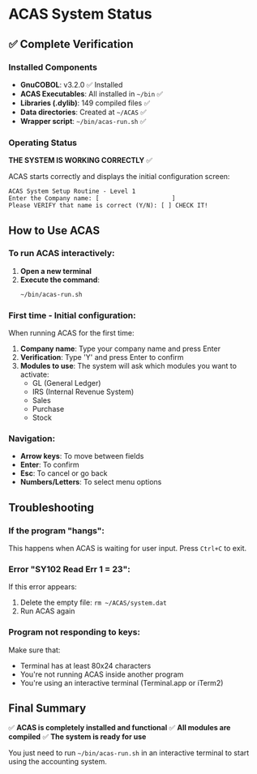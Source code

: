 # ACAS System Status

## ✅ Complete Verification

### Installed Components
- **GnuCOBOL**: v3.2.0 ✅ Installed
- **ACAS Executables**: All installed in `~/bin` ✅
- **Libraries (.dylib)**: 149 compiled files ✅
- **Data directories**: Created at `~/ACAS` ✅
- **Wrapper script**: `~/bin/acas-run.sh` ✅

### Operating Status

**THE SYSTEM IS WORKING CORRECTLY** ✅

ACAS starts correctly and displays the initial configuration screen:
```
ACAS System Setup Routine - Level 1
Enter the Company name: [                    ]
Please VERIFY that name is correct (Y/N): [ ] CHECK IT!
```

## How to Use ACAS

### To run ACAS interactively:

1. **Open a new terminal**
2. **Execute the command**:
   ```bash
   ~/bin/acas-run.sh
   ```

### First time - Initial configuration:

When running ACAS for the first time:

1. **Company name**: Type your company name and press Enter
2. **Verification**: Type 'Y' and press Enter to confirm
3. **Modules to use**: The system will ask which modules you want to activate:
   - GL (General Ledger) 
   - IRS (Internal Revenue System)
   - Sales
   - Purchase
   - Stock

### Navigation:
- **Arrow keys**: To move between fields
- **Enter**: To confirm
- **Esc**: To cancel or go back
- **Numbers/Letters**: To select menu options

## Troubleshooting

### If the program "hangs":
This happens when ACAS is waiting for user input. Press `Ctrl+C` to exit.

### Error "SY102 Read Err 1 = 23":
If this error appears:
1. Delete the empty file: `rm ~/ACAS/system.dat`
2. Run ACAS again

### Program not responding to keys:
Make sure that:
- Terminal has at least 80x24 characters
- You're not running ACAS inside another program
- You're using an interactive terminal (Terminal.app or iTerm2)

## Final Summary

✅ **ACAS is completely installed and functional**
✅ **All modules are compiled**
✅ **The system is ready for use**

You just need to run `~/bin/acas-run.sh` in an interactive terminal to start using the accounting system.